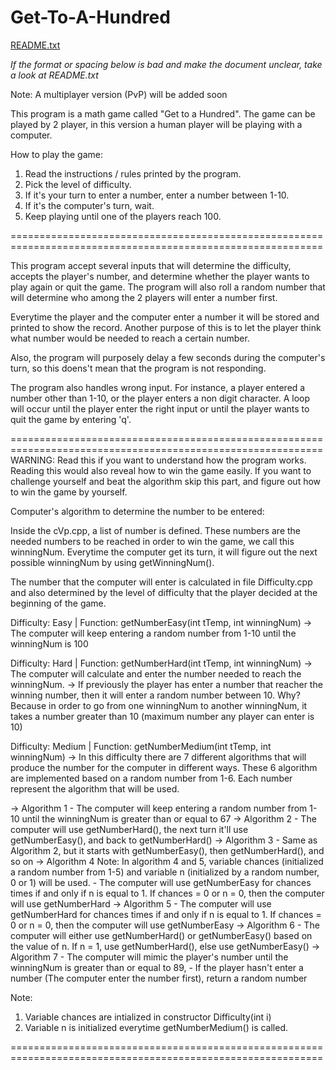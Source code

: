 # Get-To-A-Hundred
[README.txt](https://github.com/michaelrw19/Get-To-A-Hundred/files/7841753/README.txt)

*If the format or spacing below is bad and make the document unclear, take a look at README.txt*

Note: A multiplayer version (PvP) will be added soon

This program is a math game called "Get to a Hundred". 
The game can be played by 2 player, in this version a human player will be playing with a computer.

How to play the game:
1. Read the instructions / rules printed by the program.
2. Pick the level of difficulty.
3. If it's your turn to enter a number, enter a number between 1-10.
4. If it's the computer's turn, wait.
5. Keep playing until one of the players reach 100.

============================================================================================================

This program accept several inputs that will determine the difficulty, accepts the player's number, 
and determine whether the player wants to play again or quit the game. The program will also roll a
random number that will determine who among the 2 players will enter a number first.

Everytime the player and the computer enter a number it will be stored and printed to show the record.
Another purpose of this is to let the player think what number would be needed to reach a certain number.

Also, the program will purposely delay a few seconds during the computer's turn, so this doens't mean that 
the program is not responding.

The program also handles wrong input. For instance, a player entered a number other than 1-10, or 
the player enters a non digit character. A loop will occur until the player enter the right input or
until the player wants to quit the game by entering 'q'.

============================================================================================================
WARNING: Read this if you want to understand how the program works. Reading this would also reveal how to win the game easily.
	 If you want to challenge yourself and beat the algorithm skip this part, and figure out how to win the game by yourself.

Computer's algorithm to determine the number to be entered:

Inside the cVp.cpp, a list of number is defined. These numbers are the needed numbers to be reached in order 
to win the game, we call this winningNum. Everytime the computer get its turn, it will figure out the next possible 
winningNum by using getWinningNum(). 

The number that the computer will enter is calculated in file Difficulty.cpp and also determined by the level of difficulty
that the player decided at the beginning of the game.

Difficulty: Easy | Function: getNumberEasy(int tTemp, int winningNum)
-> The computer will keep entering a random number from 1-10 until the winningNum is 100

Difficulty: Hard | Function: getNumberHard(int tTemp, int winningNum)
-> The computer will calculate and enter the number needed to reach the winningNum. 
-> If previously the player has enter a number that reacher the winning number, then it will enter a random number between 10. 
Why? Because in order to go from one winningNum to another winningNum, it takes a number greater than 10
(maximum number any player can enter is 10)

Difficulty: Medium | Function: getNumberMedium(int tTemp, int winningNum)
-> In this difficulty there are 7 different algorithms that will produce the number for the computer in different ways.
   These 6 algorithm are implemented based on a random number from 1-6. Each number represent the algorithm that will be used.

-> Algorithm 1
	- The computer will keep entering a random number from 1-10 until the winningNum is greater than or equal to 67
-> Algorithm 2
	- The computer will use getNumberHard(), the next turn it'll use getNumberEasy(), and back to getNumberHard()
-> Algorithm 3
	- Same as Algorithm 2, but it starts with getNumberEasy(), then getNumberHard(), and so on
-> Algorithm 4
	Note: In algorithm 4 and 5, variable chances (initialized a random number from 1-5) and variable n 
	(initialized by a random number, 0 or 1) will be used.
	- The computer will use getNumberEasy for chances times if and only if n is equal to 1. If chances = 0 or n = 0, then
	the computer will use getNumberHard
-> Algorithm 5
 	- The computer will use getNumberHard for chances times if and only if n is equal to 1. If chances = 0 or n = 0, then
	the computer will use getNumberEasy
-> Algorithm 6
	- The computer will either use getNumberHard() or getNumberEasy() based on the value of n. If n = 1, use getNumberHard(),
	else use getNumberEasy()
-> Algorithm 7
	- The computer will mimic the player's number until the winningNum is greater than or equal to 89, 
	- If the player hasn't enter a number (The computer enter the number first), return a random number

Note:
1. Variable chances are intialized in constructor Difficulty(int i)
2. Variable n is initialized everytime getNumberMedium() is called.

============================================================================================================
